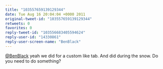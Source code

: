 ```yaml
---
title: "103557659139129344"
date: Tue Aug 16 20:04:04 +0000 2011
original-tweet-id: "103557659139129344"
retweets: 0
favorites: 0
reply-tweet-id: "103556683405594624"
reply-user-id: "14330861"
reply-user-screen-name: "BenBlack"
---
```

<a href="https://twitter.com/BenBlack">@BenBlack</a> yeah we did for a custom like tab. And did during the snow. Do you need to do something?
